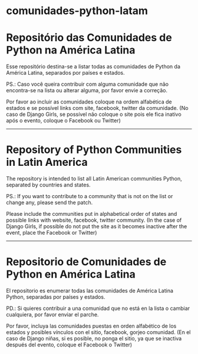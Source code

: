 # comunidades-python-latam
Repositório das Comunidades de Python na América Latina
==============================================
Esse repositório destina-se a listar todas as comunidades de Python da América Latina, separados por países e estados.

PS.: Caso você queira contribuir com alguma comunidade que não encontra-se na lista ou alterar alguma, por favor envie a correção.

Por favor ao incluir as comunidades coloque na ordem alfabética de estados e se possível links com site, facebook, twitter da comunidade. (No caso de Django Girls, se possível não coloque o site pois ele fica inativo após o evento, coloque o Facebook ou Twitter)

--------------------------------------------------
Repository of Python Communities in Latin America
==================================================
The repository is intended to list all Latin American communities Python, separated by countries and states.

PS.: If you want to contribute to a community that is not on the list or change any, please send the patch.

Please include the communities put in alphabetical order of states and possible links with website, facebook, twitter community. (In the case of Django Girls, if possible do not put the site as it becomes inactive after the event, place the Facebook or Twitter)

-------------------------------------------------------
Repositorio de Comunidades de Python en América Latina
=======================================================
El repositorio es enumerar todas las comunidades de América Latina Python, separadas por países y estados.

PD.: Si quieres contribuir a una comunidad que no está en la lista o cambiar cualquiera, por favor enviar el parche.

Por favor, incluya las comunidades puestas en orden alfabético de los estados y posibles vínculos con el sitio, facebook, gorjeo comunidad. (En el caso de Django niñas, si es posible, no ponga el sitio, ya que se inactiva después del evento, coloque el Facebook o Twitter)
